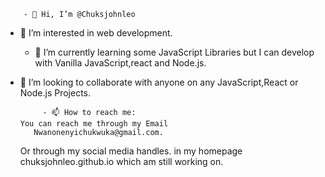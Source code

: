         - 👋 Hi, I’m @Chuksjohnleo
  - 👀 I’m interested in web development.
      - 🌱 I’m currently learning some
   JavaScript Libraries but I can develop with
    Vanilla JavaScript,react and Node.js.

- 💞️ I’m looking to collaborate with anyone 
         on any JavaScript,React or Node.js
                  Projects.

           - 📫 How to reach me:
      You can reach me through my Email
         Nwanonenyichukwuka@gmail.com.
     Or through my social media handles.
 in my homepage chuksjohnleo.github.io 
           which am still working
                     on.



